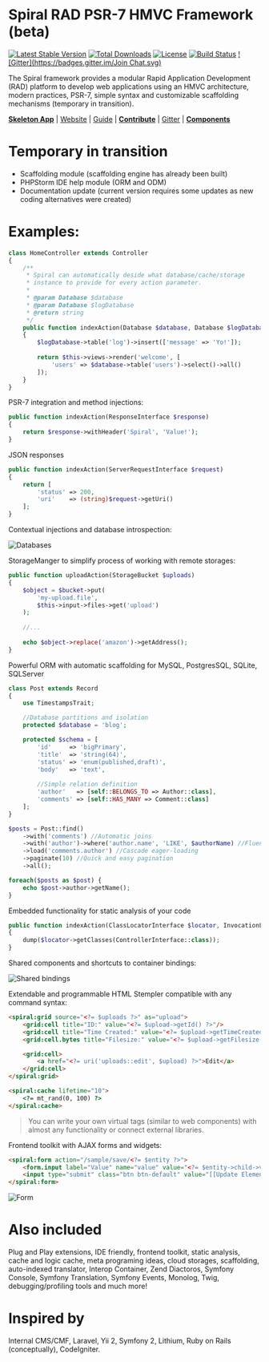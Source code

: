 Spiral RAD PSR-7 HMVC Framework (beta)
=======================
[![Latest Stable Version](https://poser.pugx.org/spiral/framework/v/stable)](https://packagist.org/packages/spiral/framework) [![Total Downloads](https://poser.pugx.org/spiral/framework/downloads)](https://packagist.org/packages/spiral/framework) [![License](https://poser.pugx.org/spiral/framework/license)](https://packagist.org/packages/spiral/framework) [![Build Status](https://travis-ci.org/spiral/spiral.svg?branch=master)](https://travis-ci.org/spiral/spiral) [![Gitter](https://badges.gitter.im/Join Chat.svg)](https://gitter.im/spiral/hotline)

The Spiral framework provides a modular Rapid Application Development (RAD) platform to develop web applications using an HMVC architecture, modern practices, PSR-7, simple syntax and customizable scaffolding mechanisms (temporary in transition).

[**Skeleton App**](https://github.com/spiral-php/application) | [Website](prod-url-here) | [Guide](https://github.com/spiral/guide) | [**Contribute**](https://github.com/spiral/guide/blob/master/contributing.md) | [Gitter](https://gitter.im/spiral/hotline) | [**Components**](https://github.com/spiral/components)

Temporary in transition
=======================
* Scaffolding module (scaffolding engine has already been built)
* PHPStorm IDE help module (ORM and ODM)
* Documentation update (current version requires some updates as new coding alternatives were created)

Examples:
========

```php
class HomeController extends Controller
{
    /**
     * Spiral can automatically deside what database/cache/storage
     * instance to provide for every action parameter.
     *
     * @param Database $database
     * @param Database $logDatabase
     * @return string
     */
    public function indexAction(Database $database, Database $logDatabase)
    {
        $logDatabase->table('log')->insert(['message' => 'Yo!']);
    
        return $this->views->render('welcome', [
            'users' => $database->table('users')->select()->all()
        ]);
    }
}
```

PSR-7 integration and method injections:

```php
public function indexAction(ResponseInterface $response)
{
    return $response->withHeader('Spiral', 'Value!');
}
```

JSON responses

```php
public function indexAction(ServerRequestInterface $request)
{
    return [
        'status' => 200,
        'uri'    => (string)$request->getUri()
    ];
}
```

Contextual injections and database introspection:

![Databases](https://raw.githubusercontent.com/spiral/guide/master/resources/db-schema.gif)

StorageManger to simplify process of working with remote storages:

```php
public function uploadAction(StorageBucket $uploads)
{
    $object = $bucket->put(
        'my-upload.file',
        $this->input->files->get('upload')
    );
    
    //...
    
    echo $object->replace('amazon')->getAddress();
}
```

Powerful ORM with automatic scaffolding for MySQL, PostgresSQL, SQLite, SQLServer

```php
class Post extends Record 
{
    use TimestampsTrait;

    //Database partitions and isolation
    protected $database = 'blog';

    protected $schema = [
        'id'     => 'bigPrimary',
        'title'  => 'string(64)',
        'status' => 'enum(published,draft)',
        'body'   => 'text',
        
        //Simple relation definition
        'author'   => [self::BELONGS_TO => Author::class],
        'comments' => [self::HAS_MANY => Comment::class]
    ];
}
```

```php
$posts = Post::find()
    ->with('comments') //Automatic joins
    ->with('author')->where('author.name', 'LIKE', $authorName) //Fluent
    ->load('comments.author') //Cascade eager-loading
    ->paginate(10) //Quick and easy pagination
    ->all();

foreach($posts as $post) {
    echo $post->author->getName();
}
```

Embedded functionality for static analysis of your code

```php
public function indexAction(ClassLocatorInterface $locator, InvocationLocatorInterface $invocations)
{
    dump($locator->getClasses(ControllerInterface::class));
}
```

Shared components and shortcuts to container bindings:

![Shared bindings](https://raw.githubusercontent.com/spiral/guide/master/resources/virtual-bindings.gif)

Extendable and programmable HTML Stempler compatible with any command syntax:

```html
<spiral:grid source="<?= $uploads ?>" as="upload">
    <grid:cell title="ID:" value="<?= $upload->getId() ?>"/>
    <grid:cell title="Time Created:" value="<?= $upload->getTimeCreated() ?>"/>
    <grid:cell.bytes title="Filesize:" value="<?= $upload->getFilesize() ?>"/>

    <grid:cell>
        <a href="<?= uri('uploads::edit', $upload) ?>">Edit</a>
    </grid:cell>
</spiral:grid>

<spiral:cache lifetime="10">
    <?= mt_rand(0, 100) ?>
</spiral:cache>
```
> You can write your own virtual tags (similar to web components) with almost any functionality or connect external libraries.

Frontend toolkit with AJAX forms and widgets:

```html
<spiral:form action="/sample/save/<?= $entity ?>">
    <form.input label="Value" name="value" value="<?= $entity->child->value ?>"/>
    <input type="submit" class="btn btn-default" value="[[Update Element]]"/>
</spiral:form>
```

![Form](https://raw.githubusercontent.com/spiral/guide/master/resources/form.gif)

Also included
=============

Plug and Play extensions, IDE friendly, frontend toolkit, static analysis, cache and logic cache, 
meta programing ideas, cloud storages, scaffolding, auto-indexed translator, Interop Container,
Zend Diactoros, Symfony Console, Symfony Translation, Symfony Events, Monolog, Twig, 
debugging/profiling tools and much more!

Inspired by
===========
Internal CMS/CMF, Laravel, Yii 2, Symfony 2, Lithium, Ruby on Rails (conceptually), CodeIgniter.
